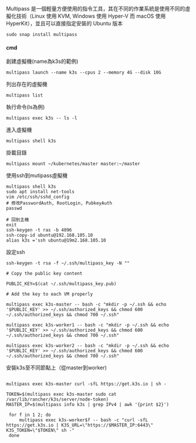 Multipass 是一個輕量方便使用的指令工具，其在不同的作業系統是使用不同的虛擬化技術（Linux 使用 KVM, Windows 使用 Hyper-V 而 macOS 使用 HyperKit），並且可以直接指定安裝的 Ubuntu 版本
```
sudo snap install multipass
```

#### cmd

創建虛擬機(name為k3s的範例)
```
multipass launch --name k3s --cpus 2 --memory 4G --disk 10G
```

列出存在的虛擬機
```
multipass list 
```

執行命令(ls為例)
```
multipass exec k3s -- ls -l
```

進入虛擬機
```
multipass shell k3s
```

掛載目錄
```
multipass mount ~/kubernetes/master master:~/master
```

使用ssh到mutipass虛擬機
```
multipass shell k3s
sudo apt install net-tools
vim /etc/ssh/sshd_config 
# 修改PasswordAuth, RootLogin, PubkeyAuth
passwd

# 回到主機
exit
ssh-keygen -t ras -b 4096
ssh-copy-id ubuntu@192.168.105.10 
alias k3s ='ssh ubuntu@19m2.168.105.10
```

設定ssh
```
ssh-keygen -t rsa -f ~/.ssh/multipass_key -N ""

# Copy the public key content 

PUBLIC_KEY=$(cat ~/.ssh/multipass_key.pub) 

# Add the key to each VM properly 

multipass exec k3s-master -- bash -c "mkdir -p ~/.ssh && echo '$PUBLIC_KEY' >> ~/.ssh/authorized_keys && chmod 600 ~/.ssh/authorized_keys && chmod 700 ~/.ssh" 

multipass exec k3s-worker1 -- bash -c "mkdir -p ~/.ssh && echo '$PUBLIC_KEY' >> ~/.ssh/authorized_keys && chmod 600 ~/.ssh/authorized_keys && chmod 700 ~/.ssh" 

multipass exec k3s-worker2 -- bash -c "mkdir -p ~/.ssh && echo '$PUBLIC_KEY' >> ~/.ssh/authorized_keys && chmod 600 ~/.ssh/authorized_keys && chmod 700 ~/.ssh"
```

安裝k3s至不同節點上（從master到worker)
``` 

multipass exec k3s-master curl -sfL https://get.k3s.io | sh -

TOKEN=$(multipass exec k3s-master sudo cat /var/lib/rancher/k3s/server/node-token)
MASTER_IP=$(multipass info k3s | grep IPv4 | awk '{print $2}')

 for f in 1 2; do  
     multipass exec k3s-worker$f -- bash -c "curl -sfL https://get.k3s.io | K3S_URL=\"https://$MASTER_IP:6443\" K3S_TOKEN=\"$TOKEN\" sh -"  
 done
 
```
